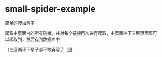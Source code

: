 # small-spider-example

简单的爬虫例子

爬取主页面内的所有链接，并对每个链接再次进行爬取，主页面往下三层页面都可以爬取到，然后存到数据库中

（三层循环下辈子都不敢再写了（逃
